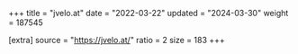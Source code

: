 +++
title = "jvelo.at"
date = "2022-03-22"
updated = "2024-03-30"
weight = 187545

[extra]
source = "https://jvelo.at/"
ratio = 2
size = 183
+++
